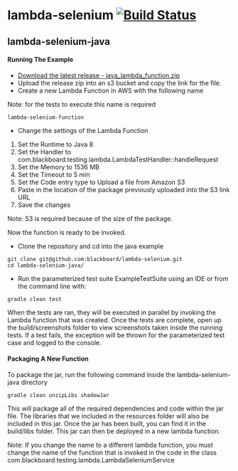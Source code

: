 # lambda-selenium [![Build Status](https://travis-ci.org/blackboard/lambda-selenium.svg?branch=master)](https://travis-ci.org/blackboard/lambda-selenium)

## lambda-selenium-java
#### Running The Example
* [Download the latest release  - java_lambda_function.zip](https://github.com/blackboard/lambda-selenium/releases/latest)
* Upload the release zip into an s3 bucket and copy the link for the file.
* Create a new Lambda Function in AWS with the following name

Note: for the tests to execute this name is required
```$xslt
lambda-selenium-function
```

* Change the settings of the Lambda Function
1. Set the Runtime to Java 8
2. Set the Handler to com.blackboard.testing.lambda.LambdaTestHandler::handleRequest
3. Set the Memory to 1536 MB
4. Set the Timeout to 5 min
5. Set the Code entry type to Upload a file from Amazon S3
6. Paste in the location of the package previously uploaded into the S3 link URL
7. Save the changes

Note: S3 is required because of the size of the package.

Now the function is ready to be invoked.

* Clone the repository and cd into the java example
```$xslt
git clone git@github.com:blackboard/lambda-selenium.git
cd lambda-selenium-java/
```

* Run the parameterized test suite ExampleTestSuite using an IDE or from the command line with:
```$xslt
gradle clean test
```

When the tests are ran, they will be executed in parallel by invoking the Lambda function that was created.
Once the tests are complete, open up the build/screenshots folder to view screenshots taken inside the running tests.
If a test fails, the exception will be thrown for the parameterized test case and logged to the console.


#### Packaging A New Function

To package the jar, run the following command inside the lambda-selenium-java directory
```$xslt
gradle clean unzipLibs shadowJar
```

This will package all of the required dependencies and code within the jar file.
The libraries that we included in the resources folder will also be included in this jar.
Once the jar has been built, you can find it in the build/libs folder.
This jar can then be deployed in a new lambda function.

Note: If you change the name to a different lambda function, you must change the name of the 
function that is invoked in the code in the class com.blackboard.testing.lambda.LambdaSeleniumService
